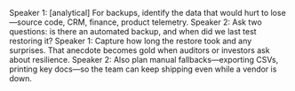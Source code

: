 Speaker 1: [analytical] For backups, identify the data that would hurt to lose—source code, CRM, finance, product telemetry.
Speaker 2: Ask two questions: is there an automated backup, and when did we last test restoring it?
Speaker 1: Capture how long the restore took and any surprises. That anecdote becomes gold when auditors or investors ask about resilience.
Speaker 2: Also plan manual fallbacks—exporting CSVs, printing key docs—so the team can keep shipping even while a vendor is down.
